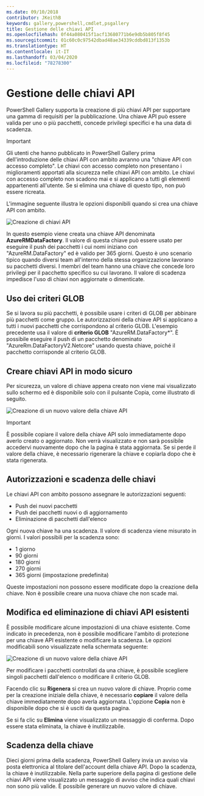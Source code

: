 ```yaml
---
ms.date: 09/10/2018
contributor: JKeithB
keywords: gallery,powershell,cmdlet,psgallery
title: Gestione delle chiavi API
ms.openlocfilehash: 0f44a080415f1acf13680771b6e9db5b805f8f45
ms.sourcegitcommit: 01c60c0c97542dbad48ae34339cddbd813f1353b
ms.translationtype: HT
ms.contentlocale: it-IT
ms.lasthandoff: 03/04/2020
ms.locfileid: "78278300"
---
```

# <a name="managing-api-keys"></a>Gestione delle chiavi API

PowerShell Gallery supporta la creazione di più chiavi API per supportare una gamma di requisiti per la pubblicazione. Una chiave API può essere valida per uno o più pacchetti, concede privilegi specifici e ha una data di scadenza.

> [!IMPORTANT]
> Gli utenti che hanno pubblicato in PowerShell Gallery prima dell'introduzione delle chiavi API con ambito avranno una "chiave API con accesso completo". Le chiavi con accesso completo non presentano i miglioramenti apportati alla sicurezza nelle chiavi API con ambito. Le chiavi con accesso completo non scadono mai e si applicano a tutti gli elementi appartenenti all'utente. Se si elimina una chiave di questo tipo, non può essere ricreata.

L'immagine seguente illustra le opzioni disponibili quando si crea una chiave API con ambito.

![Creazione di chiavi API](media/creating-APIkeys/PSGallery_KeyScoped.png)

In questo esempio viene creata una chiave API denominata **AzureRMDataFactory**. Il valore di questa chiave può essere usato per eseguire il push dei pacchetti i cui nomi iniziano con "AzureRM.DataFactory" ed è valido per 365 giorni. Questo è uno scenario tipico quando diversi team all'interno della stessa organizzazione lavorano su pacchetti diversi. I membri del team hanno una chiave che concede loro privilegi per il pacchetto specifico su cui lavorano.
Il valore di scadenza impedisce l'uso di chiavi non aggiornate o dimenticate.

## <a name="using-glob-patterns"></a>Uso dei criteri GLOB

Se si lavora su più pacchetti, è possibile usare i criteri di GLOB per abbinare più pacchetti come gruppo. Le autorizzazioni della chiave API si applicano a tutti i nuovi pacchetti che corrispondono al criterio GLOB. L'esempio precedente usa il valore di **criterio GLOB** "AzureRM.DataFactory*". È possibile eseguire il push di un pacchetto denominato "AzureRm.DataFactoryV2.Netcore" usando questa chiave, poiché il pacchetto corrisponde al criterio GLOB.

## <a name="create-api-keys-securely"></a>Creare chiavi API in modo sicuro

Per sicurezza, un valore di chiave appena creato non viene mai visualizzato sullo schermo ed è disponibile solo con il pulsante Copia, come illustrato di seguito.

![Creazione di un nuovo valore della chiave API](media/creating-APIkeys/PSGallery_CopyCreatedKey.png)

> [!IMPORTANT]
> È possibile copiare il valore della chiave API solo immediatamente dopo averlo creato o aggiornato. Non verrà visualizzato e non sarà possibile accedervi nuovamente dopo che la pagina è stata aggiornata. Se si perde il valore della chiave, è necessario rigenerare la chiave e copiarla dopo che è stata rigenerata.

## <a name="key-permissions-and-expiration"></a>Autorizzazioni e scadenza delle chiavi

Le chiavi API con ambito possono assegnare le autorizzazioni seguenti:

- Push dei nuovi pacchetti
- Push dei pacchetti nuovi o di aggiornamento
- Eliminazione di pacchetti dall'elenco

Ogni nuova chiave ha una scadenza. Il valore di scadenza viene misurato in giorni. I valori possibili per la scadenza sono:

- 1 giorno
- 90 giorni
- 180 giorni
- 270 giorni
- 365 giorni (impostazione predefinita)

Queste impostazioni non possono essere modificate dopo la creazione della chiave. Non è possibile creare una nuova chiave che non scade mai.

## <a name="editing-and-deleting-existing-api-keys"></a>Modifica ed eliminazione di chiavi API esistenti

È possibile modificare alcune impostazioni di una chiave esistente. Come indicato in precedenza, non è possibile modificare l'ambito di protezione per una chiave API esistente o modificare la scadenza. Le opzioni modificabili sono visualizzate nella schermata seguente:

![Creazione di un nuovo valore della chiave API](media/creating-APIkeys/PSGallery_EditAPIKey.png)

Per modificare i pacchetti controllati da una chiave, è possibile scegliere singoli pacchetti dall'elenco o modificare il criterio GLOB.

Facendo clic su **Rigenera** si crea un nuovo valore di chiave. Proprio come per la creazione iniziale della chiave, è necessario **copiare** il valore della chiave immediatamente dopo averla aggiornata. L'opzione **Copia** non è disponibile dopo che si è usciti da questa pagina.

Se si fa clic su **Elimina** viene visualizzato un messaggio di conferma. Dopo essere stata eliminata, la chiave è inutilizzabile.

## <a name="key-expiration"></a>Scadenza della chiave

Dieci giorni prima della scadenza, PowerShell Gallery invia un avviso via posta elettronica al titolare dell'account della chiave API. Dopo la scadenza, la chiave è inutilizzabile. Nella parte superiore della pagina di gestione delle chiavi API viene visualizzato un messaggio di avviso che indica quali chiavi non sono più valide. È possibile generare un nuovo valore di chiave.
